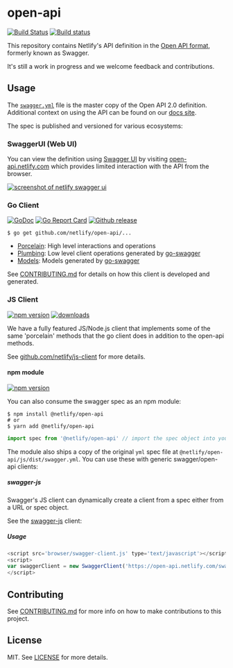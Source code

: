 # open-api
[![Build Status][travis-img]][travis]
[![Build status][av-img]][av]

This repository contains Netlify's API definition in the [Open API format][open-api-2], formerly known as Swagger.

It's still a work in progress and we welcome feedback and contributions.

## Usage

The [`swagger.yml`](swagger.yml) file is the master copy of the Open API 2.0 definition. Additional context on using the API can be found on our [docs site](https://www.netlify.com/docs/api/).

The spec is published and versioned for various ecosystems:

### SwaggerUI (Web UI)

You can view the definition using [Swagger UI](https://swagger.io/tools/swagger-ui/) by visiting [open-api.netlify.com](http://open-api.netlify.com) which provides limited interaction with the API from the browser.

[![screenshot of netlify swagger ui](ui/screenshot.png)](https://open-api.netlify.com)

### Go Client

[![GoDoc][godoc-img]][godoc]
[![Go Report Card][goreport-img]][goreport]
[![Github release][git-img]][git]

```console
$ go get github.com/netlify/open-api/...
```

- [Porcelain](https://godoc.org/github.com/netlify/open-api/go/porcelain): High level interactions and operations
- [Plumbing](https://godoc.org/github.com/netlify/open-api/go/plumbing): Low level client operations generated by [go-swagger][go-swagger]
- [Models](https://godoc.org/github.com/netlify/open-api/go/porcelain): Models generated by [go-swagger][go-swagger]

See [CONTRIBUTING.md](CONTRIBUTING.md) for details on how this client is developed and generated.

### JS Client

[![npm version][npm-js-img]][npm-js] [![downloads][dl-js-img]][dl-js]

We have a fully featured JS/Node.js client that implements some of the same 'porcelain' methods that the go client does in addition to the open-api methods.

See [github.com/netlify/js-client](https://github.com/netlify/js-client) for more details.

#### npm module

[![npm version][npm-img]][npm]

You can also consume the swagger spec as an npm module:

```console
$ npm install @netlify/open-api
# or
$ yarn add @netlify/open-api
```

```js
import spec from '@netlify/open-api' // import the spec object into your project
```

The module also ships a copy of the original `yml` spec file at `@netlify/open-api/js/dist/swagger.yml`.  You can use these with generic swagger/open-api clients:

##### swagger-js

Swagger's JS client can dynamically create a client from a spec either from a URL or spec object.

See the [swagger-js](https://github.com/swagger-api/swagger-js) client:

##### Usage
```js
<script src='browser/swagger-client.js' type='text/javascript'></script>
<script>
var swaggerClient = new SwaggerClient('https://open-api.netlify.com/swagger.json');
</script>
```

## Contributing

See [CONTRIBUTING.md](CONTRIBUTING.md) for more info on how to make contributions to this project.

## License

MIT. See [LICENSE](LICENSE) for more details.

[travis-img]: https://travis-ci.org/netlify/open-api.svg?branch=master
[travis]: https://travis-ci.org/netlify/open-api
[av]: https://ci.appveyor.com/project/netlify/open-api/branch/master
[av-img]: https://ci.appveyor.com/api/projects/status/1g0m72jqhspar6q9/branch/master?svg=true
[npm-img]: https://img.shields.io/npm/v/@netlify/open-api.svg
[npm]: https://npmjs.org/package/@netlify/open-api
[npm-js-img]: https://img.shields.io/npm/v/netlify.svg
[npm-js]: https://npmjs.org/package/netlify
[dl-js-img]: https://img.shields.io/npm/dm/netlify.svg
[dl-js]: https://npmjs.org/package/netlify

[godoc-img]: https://godoc.org/github.com/netlify/open-api/go?status.svg
[godoc]: https://godoc.org/github.com/netlify/open-api/go
[goreport-img]: https://goreportcard.com/badge/github.com/netlify/open-api
[goreport]: https://goreportcard.com/report/github.com/netlify/open-api
[git-img]: https://img.shields.io/github/release/netlify/open-api.svg
[git]: https://github.com/netlify/open-api/releases/latest

[open-api-2]: https://github.com/OAI/OpenAPI-Specification/blob/master/versions/2.0.md
[go-swagger]: https://github.com/go-swagger/go-swagger
